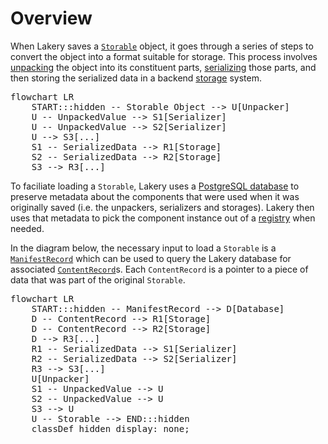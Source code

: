# Overview

When Lakery saves a [`Storable`](./storables.md) object, it goes through a series of
steps to convert the object into a format suitable for storage. This process involves
[unpacking](./unpackers.md) the object into its constituent parts,
[serializing](./serializers.md) those parts, and then storing the serialized data in a
backend [storage](./storages.md) system.

<pre class="mermaid" style="min-width: 100%;">
flowchart LR
    START:::hidden -- Storable Object --> U[Unpacker]
    U -- UnpackedValue --> S1[Serializer]
    U -- UnpackedValue --> S2[Serializer]
    U --> S3[...]
    S1 -- SerializedData --> R1[Storage]
    S2 -- SerializedData --> R2[Storage]
    S3 --> R3[...]
</pre>

To faciliate loading a `Storable`, Lakery uses a [PostgreSQL database](./database.md) to
preserve metadata about the components that were used when it was originally saved (i.e.
the unpackers, serializers and storages). Lakery then uses that metadata to pick the
component instance out of a [registry](./registry.md) when needed.

In the diagram below, the necessary input to load a `Storable` is a
[`ManifestRecord`](./database.md#manifest-records) which can be used to query the Lakery
database for associated [`ContentRecord`](./database.md#content-records)s. Each
`ContentRecord` is a pointer to a piece of data that was part of the original
`Storable`.

<pre class="mermaid">
flowchart LR
    START:::hidden -- ManifestRecord --> D[Database]
    D -- ContentRecord --> R1[Storage]
    D -- ContentRecord --> R2[Storage]
    D --> R3[...]
    R1 -- SerializedData --> S1[Serializer]
    R2 -- SerializedData --> S2[Serializer]
    R3 --> S3[...]
    U[Unpacker]
    S1 -- UnpackedValue --> U
    S2 -- UnpackedValue --> U
    S3 --> U
    U -- Storable --> END:::hidden
    classDef hidden display: none;
</pre>
